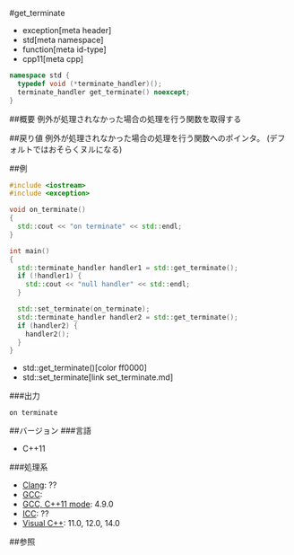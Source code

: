 #get_terminate
* exception[meta header]
* std[meta namespace]
* function[meta id-type]
* cpp11[meta cpp]

```cpp
namespace std {
  typedef void (*terminate_handler)();
  terminate_handler get_terminate() noexcept;
}
```

##概要
例外が処理されなかった場合の処理を行う関数を取得する


##戻り値
例外が処理されなかった場合の処理を行う関数へのポインタ。
(デフォルトではおそらくヌルになる)


##例
```cpp
#include <iostream>
#include <exception>

void on_terminate()
{
  std::cout << "on terminate" << std::endl;
}

int main()
{
  std::terminate_handler handler1 = std::get_terminate();
  if (!handler1) {
    std::cout << "null handler" << std::endl;
  }

  std::set_terminate(on_terminate);
  std::terminate_handler handler2 = std::get_terminate();
  if (handler2) {
    handler2();
  }
}
```
* std::get_terminate()[color ff0000]
* std::set_terminate[link set_terminate.md]

###出力
```
on terminate
```

##バージョン
###言語
- C++11

###処理系
- [Clang](/implementation.md#clang): ??
- [GCC](/implementation.md#gcc): 
- [GCC, C++11 mode](/implementation.md#gcc): 4.9.0
- [ICC](/implementation.md#icc): ??
- [Visual C++](/implementation.md#visual_cpp): 11.0, 12.0, 14.0


##参照


